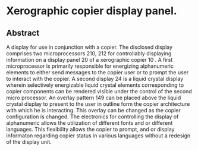 # Xerographic copier display panel.

## Abstract
A display for use in conjunction with a copier. The disclosed display comprises two microprocessors 210, 212 for controllably displaying information on a display panel 20 of a xerographic copier 10 . A first microprocessor is primarily responsible for energizing alphanumeric elements to either send messages to the copier user or to prompt the user to interact with the copier. A second display 24 is a liquid crystal display wherein selectively energizable liquid crystal elements corresponding to copier components can be rendered visible under the control of the second micro processor. An overlay pattern 149 can be placed above the liquid crystal display to present to the user in outline form the copier architecture with which he is interacting. This overlay can be changed as the copier configuration is changed. The electronics for controlling the display of alphanumeric allows the utilization of different fonts and or different languages. This flexibility allows the copier to prompt, and or display informaton regarding copier status in various languages without a redesign of the display unit.